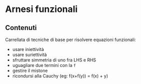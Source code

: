 # Arnesi funzionali

## Contenuti

Carrellata di tecniche di base per risolvere equazioni funzionali:

- usare iniettività
- usare suriettività
- sfruttare simmetria di uno fra LHS e RHS
- uguagliare due termini con la `f`
- gestire il mistone
- ricondursi alla Cauchy (eg: f(x+f(y)) = f(x) + y)

